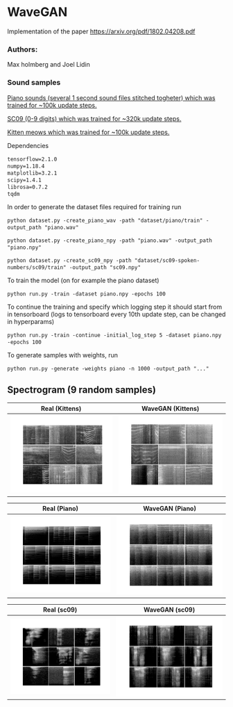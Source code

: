 # WaveGAN
Implementation of the paper https://arxiv.org/pdf/1802.04208.pdf

### Authors:
Max holmberg and Joel Lidin

### Sound samples 
[Piano sounds (several 1 second sound files stitched togheter) which was trained for ~100k update steps.](https://soundcloud.com/max-holmberg-2/generated-piano-with-wavegan/s-e8zHof7Ejbs)

[SC09 (0-9 digits) which was trained for ~320k update steps.](https://soundcloud.com/max-holmberg-2/sets/sc09-wavegan)

[Kitten meows which was trained for ~100k update steps.](https://soundcloud.com/max-holmberg-2/sets/kittens-wavegan)

Dependencies
```
tensorflow=2.1.0
numpy=1.18.4
matplotlib=3.2.1
scipy=1.4.1
librosa=0.7.2
tqdm
```


In order to generate the dataset files required for training run
```
python dataset.py -create_piano_wav -path "dataset/piano/train" -output_path "piano.wav"
```
```
python dataset.py -create_piano_npy -path "piano.wav" -output_path "piano.npy"
```
```
python dataset.py -create_sc09_npy -path "dataset/sc09-spoken-numbers/sc09/train" -output_path "sc09.npy"
```

To train the model (on for example the piano dataset)

```
python run.py -train -dataset piano.npy -epochs 100
```

To continue the training and specify which logging step it should start from in tensorboard (logs to tensorboard every 10th update step, can be changed in hyperparams)
```
python run.py -train -continue -initial_log_step 5 -dataset piano.npy -epochs 100
```

To generate samples with weights, run
```
python run.py -generate -weights piano -n 1000 -output_path "..."
```

## Spectrogram (9 random samples)
Real (Kittens)             |  WaveGAN (Kittens)
:-------------------------:|:-------------------------:
![](spectrogram/kittens_random_spectrogram.png)   |  ![](spectrogram/kittens_gen_random_spectrogram.png)

Real (Piano)             |  WaveGAN (Piano)
:-------------------------:|:-------------------------:
![](spectrogram/piano_random_spectrogram.png)   |  ![](spectrogram/piano_gen_random_spectrogram.png)

Real (sc09)             |  WaveGAN (sc09)
:-------------------------:|:-------------------------:
![](spectrogram/sc09_random_spectrogram.png)   |  ![](spectrogram/sc09_gen_random_spectrogram.png)
